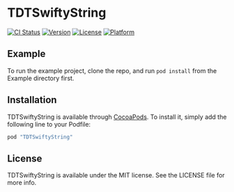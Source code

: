 # TDTSwiftyString

[![CI Status](http://img.shields.io/travis/Todate/TDTSwiftyString.svg?style=flat)](https://travis-ci.org/Todate/TDTSwiftyString)
[![Version](https://img.shields.io/cocoapods/v/TDTSwiftyString.svg?style=flat)](http://cocoapods.org/pods/TDTSwiftyString)
[![License](https://img.shields.io/cocoapods/l/TDTSwiftyString.svg?style=flat)](http://cocoapods.org/pods/TDTSwiftyString)
[![Platform](https://img.shields.io/cocoapods/p/TDTSwiftyString.svg?style=flat)](http://cocoapods.org/pods/TDTSwiftyString)

## Example

To run the example project, clone the repo, and run `pod install` from the Example directory first.

## Installation

TDTSwiftyString is available through [CocoaPods](http://cocoapods.org). To install
it, simply add the following line to your Podfile:

```ruby
pod "TDTSwiftyString"
```

## License

TDTSwiftyString is available under the MIT license. See the LICENSE file for more info.
